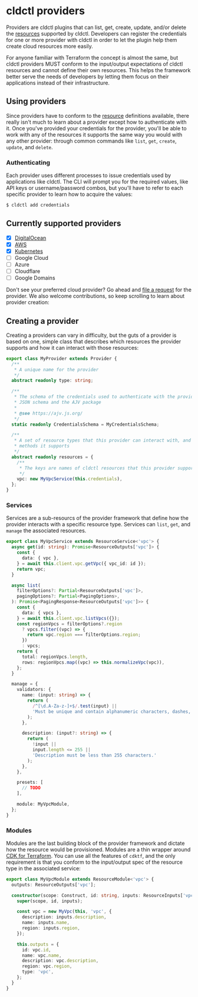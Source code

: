 # cldctl providers

Providers are cldctl plugins that can list, get, create, update, and/or delete the [resources](../%40resources/) supported by cldctl. Developers can register the credentials for one or more provider with cldctl in order to let the plugin help them create cloud resources more easily.

For anyone familiar with Terraform the concept is almost the same, but cldctl providers MUST conform to the input/output expectations of cldctl resources and cannot define their own resources. This helps the framework better serve the needs of developers by letting them focus on their applications instead of their infrastructure.

## Using providers

Since providers have to conform to the [resource](../%40resources/) definitions available, there really isn't much to learn about a provider except how to authenticate with it. Once you've provided your credentials for the provider, you'll be able to work with any of the resources it supports the same way you would with any other provider: through common commands like `list`, `get`, `create`, `update`, and `delete`.

### Authenticating

Each provider uses different processes to issue credentials used by applications like cldctl. The CLI will prompt you for the required values, like API keys or username/password combos, but you'll have to refer to each specific provider to learn how to acquire the values:

```sh
$ cldctl add credentials
```

## Currently supported providers

- [x] [DigitalOcean](./digitalocean/)
- [x] [AWS](./aws/)
- [x] [Kubernetes](./kubernetes/)
- [ ] Google Cloud
- [ ] Azure
- [ ] Cloudflare
- [ ] Google Domains

Don't see your preferred cloud provider? Go ahead and [file a request](https://github.com/architect-team/cldctl/issues/new/choose) for the provider. We also welcome contributions, so keep scrolling to learn about provider creation:

## Creating a provider

Creating a providers can vary in difficulty, but the guts of a provider is based on one, simple class that describes which resources the provider supports and how it can interact with those resources:

```typescript
export class MyProvider extends Provider {
  /**
   * A unique name for the provider
   */
  abstract readonly type: string;

  /**
   * The schema of the credentials used to authenticate with the provider. Uses
   * JSON schema and the AJV package
   *
   * @see https://ajv.js.org/
   */
  static readonly CredentialsSchema = MyCredentialsSchema;

  /**
   * A set of resource types that this provider can interact with, and the
   * methods it supports
   */
  abstract readonly resources = {
    /**
     * The keys are names of cldctl resources that this provider supports
     */
    vpc: new MyVpcService(this.credentials),
  };
}
```

### Services

Services are a sub-resourcs of the provider framework that define how the provider interacts
with a specific resource type. Services can `list`, `get`, and `manage` the associated resources.

```ts
export class MyVpcService extends ResourceService<'vpc'> {
  async get(id: string): Promise<ResourceOutputs['vpc']> {
    const {
      data: { vpc },
    } = await this.client.vpc.getVpc({ vpc_id: id });
    return vpc;
  }

  async list(
    filterOptions?: Partial<ResourceOutputs['vpc']>,
    pagingOptions?: Partial<PagingOptions>,
  ): Promise<PagingResponse<ResourceOutputs['vpc']>> {
    const {
      data: { vpcs },
    } = await this.client.vpc.listVpcs({});
    const regionVpcs = filterOptions?.region
      ? vpcs.filter((vpc) => {
        return vpc.region === filterOptions.region;
      })
      : vpcs;
    return {
      total: regionVpcs.length,
      rows: regionVpcs.map((vpc) => this.normalizeVpc(vpc)),
    };
  }

  manage = {
    validators: {
      name: (input: string) => {
        return (
          /^[\d.A-Za-z-]+$/.test(input) ||
          'Must be unique and contain alphanumeric characters, dashes, and periods only.'
        );
      },

      description: (input?: string) => {
        return (
          !input ||
          input.length <= 255 ||
          'Description must be less than 255 characters.'
        );
      },
    },

    presets: [
      // TODO
    ],

    module: MyVpcModule,
  };
}
```

### Modules

Modules are the last building block of the provider framework and dictate how the resource would be provisioned. Modules are a thin wrapper around [CDK for Terraform](https://developer.hashicorp.com/terraform/cdktf). You can use all the features of `cdktf`, and the only requirement is that you conform to the input/output spec of the resource type in the associated service:

```typescript
export class MyVpcModule extends ResourceModule<'vpc'> {
  outputs: ResourceOutputs['vpc'];

  constructor(scope: Construct, id: string, inputs: ResourceInputs['vpc']) {
    super(scope, id, inputs);

    const vpc = new MyVpc(this, 'vpc', {
      description: inputs.description,
      name: inputs.name,
      region: inputs.region,
    });

    this.outputs = {
      id: vpc.id,
      name: vpc.name,
      description: vpc.description,
      region: vpc.region,
      type: 'vpc',
    };
  }
}
```
